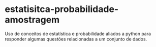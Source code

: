 # estatisitca-probabilidade-amostragem
Uso de conceitos de estatística e probabilidade aliados a python para responder algumas questões relacionadas a um conjunto de dados.
